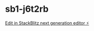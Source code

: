 # sb1-j6t2rb

[Edit in StackBlitz next generation editor ⚡️](https://stackblitz.com/~/github.com/robertaworkjr/sb1-j6t2rb)